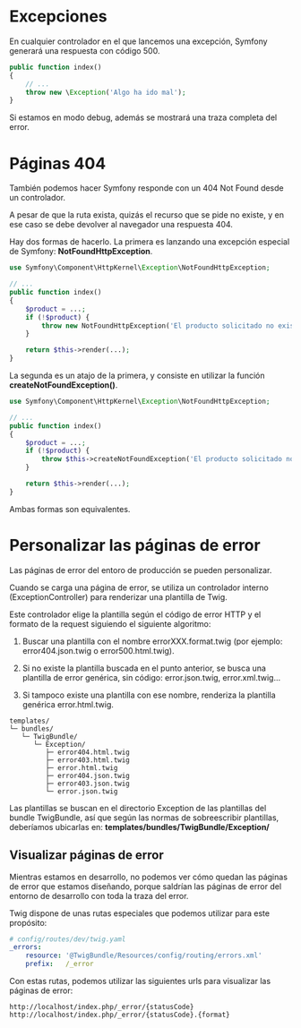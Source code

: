 Excepciones
===========

En cualquier controlador en el que lancemos una excepción, Symfony generará una respuesta con código 500.

```php
public function index()
{
    // ...
    throw new \Exception('Algo ha ido mal');
}
```

Si estamos en modo debug, además se mostrará una traza completa del error.


Páginas 404
===========

También podemos hacer Symfony responde con un 404 Not Found desde un controlador. 

A pesar de que la ruta exista, quizás el recurso que se pide no existe, y en ese caso se debe devolver al navegador una respuesta 404.

Hay dos formas de hacerlo. La primera es lanzando una excepción especial de Symfony: **NotFoundHttpException**.

```php
use Symfony\Component\HttpKernel\Exception\NotFoundHttpException;

// ...
public function index()
{
    $product = ...;
    if (!$product) {
        throw new NotFoundHttpException('El producto solicitado no existe');
    }

    return $this->render(...);
}
```

La segunda es un atajo de la primera, y consiste en utilizar la función **createNotFoundException()**.

```php
use Symfony\Component\HttpKernel\Exception\NotFoundHttpException;

// ...
public function index()
{
    $product = ...;
    if (!$product) {
        throw $this->createNotFoundException('El producto solicitado no existe');
    }

    return $this->render(...);
}
```

Ambas formas son equivalentes.



Personalizar las páginas de error
=================================

Las páginas de error del entoro de producción se pueden personalizar.

Cuando se carga una página de error, se utiliza un controlador interno (ExceptionController) para renderizar una plantilla de Twig.

Este controlador elige la plantilla según el código de error HTTP y el formato de la request siguiendo el siguiente algoritmo:

1. Buscar una plantilla con el nombre errorXXX.format.twig (por ejemplo: error404.json.twig o error500.html.twig).

2. Si no existe la plantilla buscada en el punto anterior, se busca una plantilla de error genérica, sin código: error.json.twig, error.xml.twig...

3. Si tampoco existe una plantilla con ese nombre, renderiza la plantilla genérica error.html.twig.

```
templates/
└─ bundles/
   └─ TwigBundle/
      └─ Exception/
         ├─ error404.html.twig
         ├─ error403.html.twig
         ├─ error.html.twig
         ├─ error404.json.twig
         ├─ error403.json.twig
         └─ error.json.twig     
```


Las plantillas se buscan en el directorio Exception de las plantillas del bundle TwigBundle, así que según las normas de sobreescribir plantillas, deberíamos ubicarlas en: **templates/bundles/TwigBundle/Exception/**


Visualizar páginas de error
---------------------------

Mientras estamos en desarrollo, no podemos ver cómo quedan las páginas de error que estamos diseñando, porque saldrían las páginas de error del entorno de desarrollo con toda la traza del error.

Twig dispone de unas rutas especiales que podemos utilizar para este propósito:

```yml
# config/routes/dev/twig.yaml
_errors:
    resource: '@TwigBundle/Resources/config/routing/errors.xml'
    prefix:   /_error
```

Con estas rutas, podemos utilizar las siguientes urls para visualizar las páginas de error:

```
http://localhost/index.php/_error/{statusCode}
http://localhost/index.php/_error/{statusCode}.{format}
```










